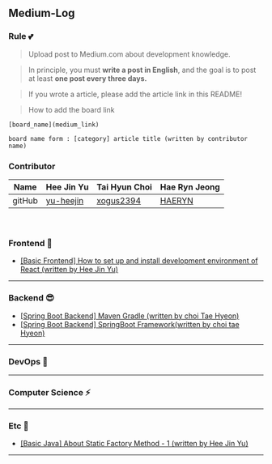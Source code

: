 ## Medium-Log

### Rule 💕

> Upload post to Medium.com about development knowledge.
> 

> In principle, you must <b>write a post in English</b>, and the goal is to post at least <b>one post every three days.</b>
> 

> If you wrote a article, please add the article link in this README!
> 

> How to add the board link
> 

```
[board_name](medium_link)

board name form : [category] article title (written by contributor name)
```

### Contributor

| Name | Hee Jin Yu | Tai Hyun Choi | Hae Ryn Jeong |
| --- | --- | --- | --- |
| gitHub | [yu-heejin](https://github.com/yu-heejin) | [xogus2394](https://github.com/xogus2394) | [HAERYN](https://github.com/HAERYN) |
   
　
### Frontend 🤭
* [[Basic Frontend] How to set up and install development environment of React (written by Hee Jin Yu)](https://medium.com/@hee98.09.14/basic-frontend-how-to-set-up-and-install-development-environment-of-react-dd21063f87c)

---

### Backend 😎
* [[Spring Boot Backend] Maven Gradle (written by choi Tae Hyeon)](https://medium.com/@speed5075/maven-and-gradle-3ac5db73c98)
* [[Spring Boot Backend] SpringBoot Framework(written by choi tae Hyeon)](https://medium.com/@speed5075/spring-study-c5b984ca2dcf)
---

### DevOps 🐋

---
### Computer Science ⚡
---

### Etc 💫
* [[Basic Java] About Static Factory Method - 1 (written by Hee Jin Yu)](https://medium.com/@hee98.09.14/about-static-factory-method-1-80c44b9ae815)
---
